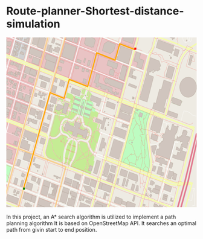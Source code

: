 # Route-planner-Shortest-distance-simulation

<div align="center">
<img src="map.png" width="600" height="450" />
</div>


In this project, an A* search algorithm is utilized to implement a path planning algorithm
It is based on OpenStreetMap API.
It searches an optimal path from givin start to end position.
